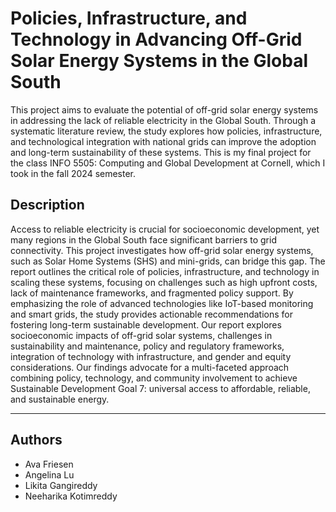 # Policies, Infrastructure, and Technology in Advancing Off-Grid Solar Energy Systems in the Global South

This project aims to evaluate the potential of off-grid solar energy systems in addressing the lack of reliable electricity in the Global South. Through a systematic literature review, the study explores how policies, infrastructure, and technological integration with national grids can improve the adoption and long-term sustainability of these systems. This is my final project for the class INFO 5505: Computing and Global Development at Cornell, which I took in the fall 2024 semester.

## Description

Access to reliable electricity is crucial for socioeconomic development, yet many regions in the Global South face significant barriers to grid connectivity. This project investigates how off-grid solar energy systems, such as Solar Home Systems (SHS) and mini-grids, can bridge this gap. The report outlines the critical role of policies, infrastructure, and technology in scaling these systems, focusing on challenges such as high upfront costs, lack of maintenance frameworks, and fragmented policy support. By emphasizing the role of advanced technologies like IoT-based monitoring and smart grids, the study provides actionable recommendations for fostering long-term sustainable development. Our report explores socioeconomic impacts of off-grid solar systems, challenges in sustainability and maintenance, policy and regulatory frameworks, integration of technology with infrastructure, and gender and equity considerations. Our findings advocate for a multi-faceted approach combining policy, technology, and community involvement to achieve Sustainable Development Goal 7: universal access to affordable, reliable, and sustainable energy.

--- 

## Authors
* Ava Friesen
* Angelina Lu
* Likita Gangireddy
* Neeharika Kotimreddy 

